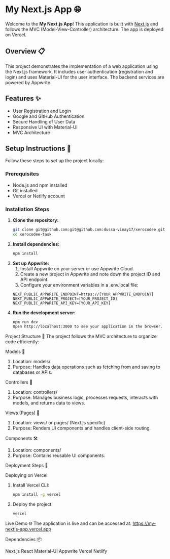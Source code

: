# My Next.js App 🌐

Welcome to the **My Next.js App**! This application is built with [Next.js](https://nextjs.org/) and follows the MVC (Model-View-Controller) architecture. The app is deployed on Vercel.

## Overview 📋

This project demonstrates the implementation of a web application using the Next.js framework. It includes user authentication (registration and login) and uses Material-UI for the user interface. The backend services are powered by Appwrite.

## Features ✨

- User Registration and Login
- Google and GitHub Authentication
- Secure Handling of User Data
- Responsive UI with Material-UI
- MVC Architecture

## Setup Instructions 🚀

Follow these steps to set up the project locally:

### Prerequisites

- Node.js and npm installed
- Git installed
- Vercel or Netlify account

### Installation Steps

1. **Clone the repository:**
   ```bash
   git clone git@github.com:git@github.com:dussa-vinay17/xerocodee.git
   cd xerocodee-task

2. **Install dependencies:**
   ```bash
   npm install

3. **Set up Appwrite:**
    1. Install Appwrite on your server or use Appwrite Cloud.
    2. Create a new project in Appwrite and note down the project ID   and API endpoint.
    3. Configure your environment variables in a .env.local file:
    ```env
    NEXT_PUBLIC_APPWRITE_ENDPOINT=https://[YOUR_APPWRITE_ENDPOINT]
    NEXT_PUBLIC_APPWRITE_PROJECT=[YOUR_PROJECT_ID]
    NEXT_PUBLIC_APPWRITE_API_KEY=[YOUR_API_KEY]

4. **Run the development server:**
   ```bash
   npm run dev
   Open http://localhost:3000 to see your application in the browser.

Project Structure 📂
The project follows the MVC architecture to organize code efficiently:

Models 📄
1. Location: models/
2. Purpose: Handles data operations such as fetching from and saving to databases or APIs.

Controllers 🧩
1. Location: controllers/
2. Purpose: Manages business logic, processes requests, interacts with models, and returns data to views.

Views (Pages) 🎨
1. Location: views/ or pages/ (Next.js specific)
2. Purpose: Renders UI components and handles client-side routing.

Components 🛠️
1. Location: components/
2. Purpose: Contains reusable UI components.

Deployment Steps 🚀

Deploying on Vercel

1. Install Vercel CLI:
   ```bash
   npm install -g vercel

2. Deploy the project:
   ```bash
   vercel

Live Demo 🌐
The application is live and can be accessed at: https://my-nextjs-app.vercel.app

Dependencies 📦

Next.js
React
Material-UI
Appwrite
Vercel
Netlify